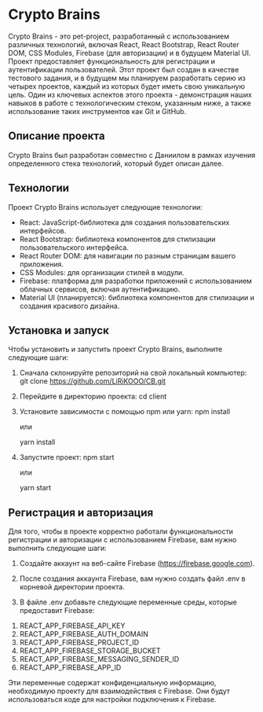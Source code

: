 # Crypto Brains

Crypto Brains - это pet-project, разработанный с использованием различных технологий, включая React, React Bootstrap, React Router DOM, CSS Modules, Firebase (для авторизации) и в будущем Material UI. Проект предоставляет функциональность для регистрации и аутентификации пользователей. Этот проект был создан в качестве тестового задания, и в будущем мы планируем разработать серию из четырех проектов, каждый из которых будет иметь свою уникальную цель. Один из ключевых аспектов этого проекта - демонстрация наших навыков в работе с технологическим стеком, указанным ниже, а также использование таких инструментов как Git и GitHub.

## Описание проекта

Crypto Brains был разработан совместно с Даниилом в рамках изучения определенного стека технологий, который будет описан далее.

## Технологии

Проект Crypto Brains использует следующие технологии:

- React: JavaScript-библиотека для создания пользовательских интерфейсов.
- React Bootstrap: библиотека компонентов для стилизации пользовательского интерфейса.
- React Router DOM: для навигации по разным страницам вашего приложения.
- CSS Modules: для организации стилей в модули.
- Firebase: платформа для разработки приложений с использованием облачных сервисов, включая аутентификацию.
- Material UI (планируется): библиотека компонентов для стилизации и создания красивого дизайна.

## Установка и запуск

Чтобы установить и запустить проект Crypto Brains, выполните следующие шаги:

1. Сначала склонируйте репозиторий на свой локальный компьютер:
   git clone https://github.com/LiRiKOOO/CB.git

2. Перейдите в директорию проекта:
    cd client
    
3. Установите зависимости с помощью npm или yarn:
    npm install

    или

    yarn install

4. Запустите проект:
    npm start
    
    или
    
    yarn start

## Регистрация и авторизация

Для того, чтобы в проекте корректно работали функциональности регистрации и авторизации с использованием Firebase, вам нужно выполнить следующие шаги:

1) Создайте аккаунт на веб-сайте Firebase (https://firebase.google.com).

2) После создания аккаунта Firebase, вам нужно создать файл .env в корневой директории проекта.

3) В файле .env добавьте следующие переменные среды, которые предоставит Firebase:

1. REACT_APP_FIREBASE_API_KEY
2. REACT_APP_FIREBASE_AUTH_DOMAIN
3. REACT_APP_FIREBASE_PROJECT_ID
4. REACT_APP_FIREBASE_STORAGE_BUCKET
5. REACT_APP_FIREBASE_MESSAGING_SENDER_ID
6. REACT_APP_FIREBASE_APP_ID

Эти переменные содержат конфиденциальную информацию, необходимую проекту для взаимодействия с Firebase. Они будут использоваться коде для настройки подключения к Firebase.